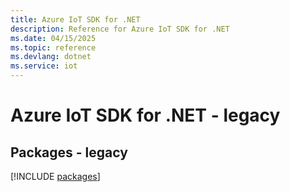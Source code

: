 ```yaml
---
title: Azure IoT SDK for .NET
description: Reference for Azure IoT SDK for .NET
ms.date: 04/15/2025
ms.topic: reference
ms.devlang: dotnet
ms.service: iot
---
```

# Azure IoT SDK for .NET - legacy
## Packages - legacy
[!INCLUDE [packages](iot-index.md)]